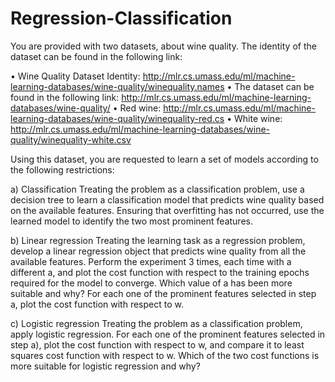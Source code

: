 # Regression-Classification

You are provided with two datasets, about wine quality. The identity of the dataset can be found in the following link:

• Wine Quality Dataset Identity: http://mlr.cs.umass.edu/ml/machine-learning-databases/wine-quality/winequality.names
• The dataset can be found in the following link: http://mlr.cs.umass.edu/ml/machine-learning-databases/wine-quality/
• Red wine: http://mlr.cs.umass.edu/ml/machine-learning-databases/wine-quality/winequality-red.cs
• White wine: http://mlr.cs.umass.edu/ml/machine-learning-databases/wine-quality/winequality-white.csv

Using this dataset, you are requested to learn a set of models according to the following restrictions:

a) Classification
Treating the problem as a classification problem, use a decision tree to learn a classification model that predicts wine quality based on the available features. 
Ensuring that overfitting has not occurred, use the learned model to identify the two most prominent features.

b) Linear regression
Treating the learning task as a regression problem, develop a linear regression object that predicts wine quality from all the available features. Perform the experiment 3 times, each time with a different a, 
and plot the cost function with respect to the training epochs required for the model to converge. Which value of a has been more suitable and why?
For each one of the prominent features selected in step a, plot the cost function with respect to w.

c) Logistic regression
Treating the problem as a classification problem, apply logistic regression. For each one of the prominent features selected in step a), plot the cost function with respect to w, and compare it to least squares cost function with respect to w.
Which of the two cost functions is more suitable for logistic regression and why?
